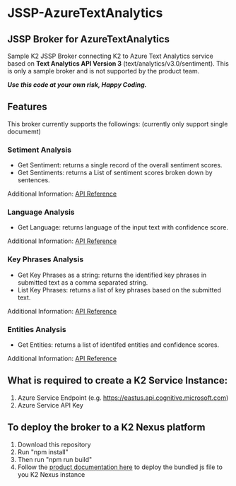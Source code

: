 # JSSP-AzureTextAnalytics
 ## JSSP Broker for AzureTextAnalytics
 Sample K2 JSSP Broker connecting K2 to Azure Text Analytics service based on **Text Analytics API Version 3** (text/analytics/v3.0/sentiment). This is only a sample broker and is not supported by the product team.
 
 ***Use this code at your own risk, Happy Coding.***
  
 ## Features
 This broker currently supports the followings:
 (currently only support single documemt)
 
 ### Setiment Analysis
 - Get Sentiment: returns a single record of the overall sentiment scores.
 - Get Sentiments: returns a List of sentiment scores broken down by sentences.
 
Additional Information:  [API Reference](https://westus2.dev.cognitive.microsoft.com/docs/services/TextAnalytics-v3-0/operations/Sentiment)

### Language Analysis
 - Get Language: returns language of the input text with confidence score.

Additional Information:  [API Reference](https://westus2.dev.cognitive.microsoft.com/docs/services/TextAnalytics-v3-0/operations/Languages)

### Key Phrases Analysis
 - Get Key Phrases as a string: returns the identified key phrases in submitted text as a comma separated string.
 - List Key Phrases: returns a list of key phrases based on the submitted text.

Additional Information:  [API Reference](https://westus2.dev.cognitive.microsoft.com/docs/services/TextAnalytics-v3-0/operations/KeyPhrases)

### Entities Analysis
 - Get Entities: returns a list of identifed entities and confidence scores.

Additional Information:  [API Reference](https://https://westus2.dev.cognitive.microsoft.com/docs/services/TextAnalytics-v3-0/operations/EntitiesRecognitionGeneral)

## What is required to create a K2 Service Instance:
1. Azure Service Endpoint (e.g. https://eastus.api.cognitive.microsoft.com)
2. Azure Service API Key


## To deploy the broker to a K2 Nexus platform
1. Download this repository
2. Run "npm install"
3. Then run "npm run build"
4. Follow the [product documentation here](https://help.k2.com/onlinehelp/platform/userguide/current/default.htm#../Subsystems/Default/Content/Extend/JS-Broker/JSSPRegister.htm%3FTocPath%3DDevelop%7CExtending%2520the%2520K2%2520Nexus%2520Platform%7CCustom%2520Service%2520Types%2520with%2520the%2520JavaScript%2520Service%2520Provider%2520(JSSP)%7C_____8) to deploy the bundled js file to you K2 Nexus instance
